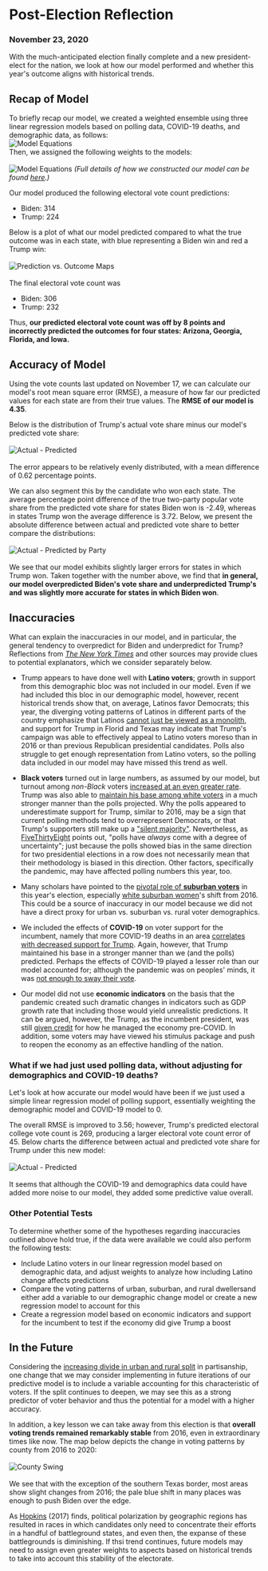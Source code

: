 # Post-Election Reflection
### November 23, 2020

With the much-anticipated election finally complete and a new president-elect for the nation, we look at how our model performed and whether this year's outcome aligns with historical trends.

## Recap of Model

To briefly recap our model, we created a weighted ensemble using three linear regression models based on polling data, COVID-19 deaths, and demographic data, as follows:
<br/>
![Model Equations](../figures/model_eqs.png)
<br/>
Then, we assigned the following weights to the models:
<br/>
<br/>
![Model Equations](../figures/model_eq.png)
*(Full details of how we constructed our model can be found [here](https://ahu6.github.io/electionanalytics/posts/11_01.html).)*

Our model produced the following electoral vote count predictions:
* Biden: 314
* Trump: 224

Below is a plot of what our model predicted compared to what the true outcome was in each state, with blue representing a Biden win and red a Trump win:
<br/>
<br/>
![Prediction vs. Outcome Maps](../figures/prediction_outcome_maps.png)
<br/>
<br/>
The final electoral vote count was
* Biden: 306
* Trump: 232

Thus, **our predicted electoral vote count was off by 8 points and incorrectly predicted the outcomes for four states: Arizona, Georgia, Florida, and Iowa.**

## Accuracy of Model

Using the vote counts last updated on November 17, we can calculate our model's root mean square error (RMSE), a measure of how far our predicted values for each state are from their true values. The **RMSE of our model is 4.35**.

Below is the distribution of Trump's actual vote share minus our model's predicted vote share:
<br/>
<br/>
![Actual - Predicted](../figures/actual_predicted.png)
<br/>
<br/>
The error appears to be relatively evenly distributed, with a mean difference of 0.62 percentage points.

We can also segment this by the candidate who won each state. The average percentage point difference of the true two-party popular vote share from the predicted vote share for states Biden won is -2.49, whereas in states Trump won the average difference is 3.72. Below, we present the absolute difference between actual and predicted vote share to better compare the distributions:
<br/>
<br/>
![Actual - Predicted by Party](../figures/actual_predicted_party.png)
<br/>
<br/>
We see that our model exhibits slightly larger errors for states in which Trump won. Taken together with the number above, we find that **in general, our model overpredicted Biden's vote share and underpredicted Trump's and was slightly more accurate for states in which Biden won**.

## Inaccuracies
What can explain the inaccuracies in our model, and in particular, the general tendency to overpredict for Biden and underpredict for Trump? Reflections from [*The New York Times*](https://www.nytimes.com/2020/11/10/podcasts/the-daily/election-polls-biden-trump.html?) and other sources may provide clues to potential explanators, which we consider separately below.

* Trump appears to have done well with **Latino voters**; growth in support from this demographic bloc was not included in our model. Even if we had included this bloc in our demographic model, however, recent historical trends show that, on average, Latinos favor Democrats; this year, the diverging voting patterns of Latinos in different parts of the country emphasize that Latinos [cannot just be viewed as a monolith](https://www.economist.com/united-states/2020/11/04/why-donald-trump-exceeded-expectations-with-americas-latinos), and support for Trump in Florid and Texas may indicate that Trump's campaign was able to effectively appeal to Latino voters moreso than in 2016 or than previous Republican presidential candidates. Polls also struggle to get enough representation from Latino voters, so the polling data included in our model may have missed this trend as well.

* **Black voters** turned out in large numbers, as assumed by our model, but turnout among *non-Black* voters [increased at an even greater rate](https://www.nytimes.com/2020/11/10/podcasts/the-daily/election-polls-biden-trump.html?). Trump was also able to [maintain his base among white voters](https://www.economist.com/graphic-detail/2020/11/11/once-again-less-educated-whites-spurned-americas-democratic-nominee) in a much stronger manner than the polls projected. Why the polls appeared to underestimate support for Trump, similar to 2016, may be a sign that current polling methods tend to overrepresent Democrats, or that Trump's supporters still make up a ["silent majority"](https://www.nytimes.com/2020/11/04/us/politics/poll-results.html?searchResultPosition=3). Nevertheless, as [FiveThirtyEight](https://fivethirtyeight.com/features/the-polls-werent-great-but-thats-pretty-normal/) points out, "polls have *always* come with a degree of uncertainty"; just because the polls showed bias in the same direction for two presidential elections in a row does not necessarily mean that their methodology is biased in this direction. Other factors, specifically the pandemic, may have affected polling numbers this year, too.

* Many scholars have pointed to the [pivotal role of **suburban voters**](https://www.nytimes.com/interactive/2020/11/06/upshot/suburbs-shifted-left-president.html) in this year's election, especially [white suburban women](https://www.brookings.edu/research/bidens-victory-came-from-the-suburbs/)'s shift from 2016. This could be a source of inaccuracy in our model because we did not have a direct proxy for urban vs. suburban vs. rural voter demographics. 

* We included the effects of **COVID-19** on voter support for the incumbent, namely that more COVID-19 deaths in an area [correlates with decreased support for Trump](https://advances.sciencemag.org/content/6/44/eabd8564). Again, however, that Trump maintained his base in a stronger manner than we (and the polls) predicted. Perhaps the effects of COVID-19 played a lesser role than our model accounted for; although the pandemic was on peoples' minds, it was [not enough to sway their vote](https://www.nytimes.com/2020/11/04/us/politics/poll-results.html?searchResultPosition=3).

* Our model did not use **economic indicators** on the basis that the pandemic created such dramatic changes in indicators such as GDP growth rate that including those would yield unrealistic predictions. It can be argued, however, the Trump, as the incumbent president, was still [given credit](https://www.nytimes.com/2020/11/10/podcasts/the-daily/election-polls-biden-trump.html?) for how he managed the economy pre-COVID. In addition, some voters may have viewed his stimulus package and push to reopen the economy as an effective handling of the nation.

### What if we had just used polling data, without adjusting for demographics and COVID-19 deaths?
Let's look at how accurate our model would have been if we just used a simple linear regression model of polling support, essentially weighting the demographic model and COVID-19 model to 0.

The overall RMSE is improved to 3.56; however, Trump's predicted electoral college vote count is 269, producing a larger electoral vote count error of 45. Below charts the difference between actual and predicted vote share for Trump under this new model:
<br/>
<br/>
![Actual - Predicted](../figures/actual_predicted1.png)
<br/>
<br/>
It seems that although the COVID-19 and demographics data could have added more noise to our model, they added some predictive value overall.

### Other Potential Tests

To determine whether some of the hypotheses regarding inaccuracies outlined above hold true, if the data were available we could also perform the following tests:
* Include Latino voters in our linear regression model based on demographic data, and adjust weights to analyze how including Latino change affects predictions
* Compare the voting patterns of urban, suburban, and rural dwellersand either add a variable to our demographic change model or create a new regression model to account for this
* Create a regression model based on economic indicators and support for the incumbent to test if the economy did give Trump a boost

## In the Future

Considering the [increasing divide in urban and rural split](https://www.economist.com/united-states/2020/11/14/our-analysis-of-the-election-results-suggests-that-2020-accelerated-a-long-running-trend) in partisanship, one change that we may consider implementing in future iterations of our predictive model is to include a variable accounting for this characteristic of voters. If the split continues to deepen, we may see this as a strong predictor of voter behavior and thus the potential for a model with a higher accuracy.

In addition, a key lesson we can take away from this election is that **overall voting trends remained remarkably stable** from 2016, even in extraordinary times like now. The map below depicts the change in voting patterns by county from 2016 to 2020:
<br/>
<br/>
![County Swing](../figures/county_swing_2016_2020.png)
<br/>
<br/>
We see that with the exception of the southern Texas border, most areas show slight changes from 2016; the pale blue shift in many places was enough to push Biden over the edge.

As [Hopkins](https://www.cambridge.org/core/books/red-fighting-blue/5BED65A27BC1399564B4A5863A1E899C) (2017) finds, political polarization by geographic regions has resulted in races in which candidates only need to concentrate their efforts in a handful of battleground states, and even then, the expanse of these battlegrounds is diminishing. If thsi trend continues, future models may need to assign even greater weights to aspects based on historical trends to take into account this stability of the electorate.
